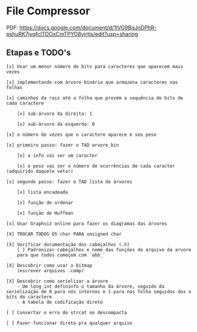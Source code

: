 # File Compressor

PDF:
https://docs.google.com/document/d/1lVG9BgJnDPhR-pshuRK7jyqfclTDOxCmTPYO8vjrtjs/edit?usp=sharing

## Etapas e TODO's

    [x] Usar um menor número de bits para caracteres que aparecem mais vezes
    
    [x] implementando com árvore binária que armazena caracteres nas folhas

    [x] caminhos da raiz até a folha que provém a sequência de bits de cada caractere
        
        [x] sub-árvore da direita: 1

        [x] sub-árvore da esquerda: 0

    [x] o número de vezes que o caractere aparece é seu peso

    [x] primeiro passo: fazer o TAD arvore_bin

	    [x] a info vai ser um caracter

    	[x] o peso vai ser o número de ocorrências de cada caracter (adquirido daquele vetor)
	
    [x] segundo passo: fazer o TAD lista de árvores

        [x] lista encadeada

        [x] função de ordenar

        [x] função de Huffman

    [x] Usar Graphviz online para fazer os diagramas das árvores
    
    [X] TROCAR TODOS OS char PARA unsigned char

    [X] Verificar documentação dos cabeçalhos (.h)
        [ ] Padronizar cabeçalhos e nome das funções do arquivo da arvore 
        para que todos começem com `abb_`

    [X] Descobrir como usar o bitmap
        (escrever arquivos .comp)

    [X] Descobrir como serielizar a árvore
    	- Um long int defininfo o tamanho da árvore, seguido da serielização de 0 para nós internos e 1 para nós folha seguidos dos o bits do caractere
        - A tabela de codificação direto

    [ ] Consertar o erro do strcat no descompacta

    [ ] Fazer funcionar direto pra qualquer arquivo
